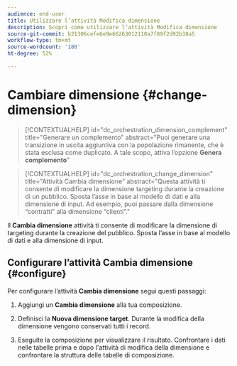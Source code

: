 ```yaml
---
audience: end-user
title: Utilizzare l’attività Modifica dimensione
description: Scopri come utilizzare l’attività Modifica dimensione
source-git-commit: b21306cefe6e9e66263012110a7f89f2d92b38a5
workflow-type: tm+mt
source-wordcount: '180'
ht-degree: 52%

---
```



# Cambiare dimensione {#change-dimension}

>[!CONTEXTUALHELP]
>id="dc_orchestration_dimension_complement"
>title="Generare un complemento"
>abstract="Puoi generare una transizione in uscita aggiuntiva con la popolazione rimanente, che è stata esclusa come duplicato. A tale scopo, attiva l’opzione **Genera complemento**"

>[!CONTEXTUALHELP]
>id="dc_orchestration_change_dimension"
>title="Attività Cambia dimensione"
>abstract="Questa attività ti consente di modificare la dimensione targeting durante la creazione di un pubblico. Sposta l’asse in base al modello di dati e alla dimensione di input. Ad esempio, puoi passare dalla dimensione “contratti” alla dimensione “clienti”."

Il **Cambia dimensione** attività ti consente di modificare la dimensione di targeting durante la creazione del pubblico. Sposta l’asse in base al modello di dati e alla dimensione di input. <!--[Learn more on targeting dimensions](../../audience/about-recipients.md#targeting-dimensions)-->


## Configurare l’attività Cambia dimensione {#configure}

Per configurare l’attività **Cambia dimensione** segui questi passaggi:

1. Aggiungi un **Cambia dimensione** alla tua composizione.

1. Definisci la **Nuova dimensione target**. Durante la modifica della dimensione vengono conservati tutti i record.

1. Eseguite la composizione per visualizzare il risultato. Confrontare i dati nelle tabelle prima e dopo l&#39;attività di modifica della dimensione e confrontare la struttura delle tabelle di composizione.

<!--
## Example {#example}

In this example, we want to send an SMS delivery to all the profiles who have made a purchase. To do this, we first use a **[!UICONTROL Build audience]** activity linked to a custom "Purchase" targeting dimension to target all purchases that occurred.

We then use a **[!UICONTROL Change dimension]** activity to switch the workflow targeting dimension to "Recipients". This allows us to be able to target the recipients who match the query.
-->
